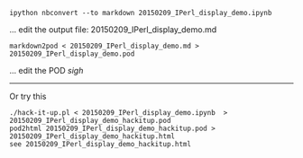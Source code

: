 ```shell
ipython nbconvert --to markdown 20150209_IPerl_display_demo.ipynb
```

... edit the output file: 20150209_IPerl_display_demo.md

```shell
markdown2pod < 20150209_IPerl_display_demo.md > 20150209_IPerl_display_demo.pod
```

... edit the POD *sigh*

-------------

Or try this

```shell
./hack-it-up.pl < 20150209_IPerl_display_demo.ipynb  > 20150209_IPerl_display_demo_hackitup.pod
pod2html 20150209_IPerl_display_demo_hackitup.pod > 20150209_IPerl_display_demo_hackitup.html
see 20150209_IPerl_display_demo_hackitup.html
```

